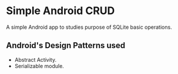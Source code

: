 # Simple Android CRUD
A simple Android app to studies purpose of SQLite basic operations.

## Android's Design Patterns used

* Abstract Activity.
* Serializable module.

